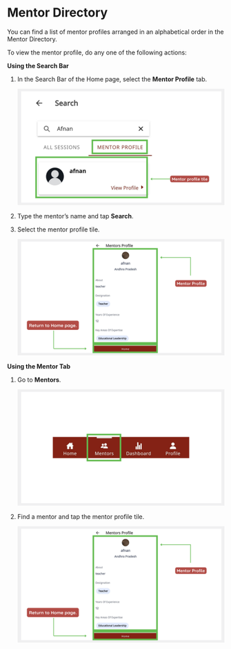 # Mentor Directory 

You can find a list of mentor profiles arranged in an alphabetical order in the Mentor Directory.

To view the mentor profile, do any one of the following actions:

**Using the Search Bar**
1. In the Search Bar of the Home page, select the **Mentor Profile** tab. 

    ![search for mentor profile](media/search-mentordirectory.png)

2. Type the mentor’s name and tap **Search**. 
3. Select the mentor profile tile.

    ![mentor profile page](media/mentorprofile.png)


**Using the Mentor Tab**

1. Go to **Mentors**. 

    ![mentor directory](media/mentordirectory-icon.png) 

    
2. Find a mentor and tap the mentor profile tile.

    ![mentor profile page](media/mentorprofile.png)
